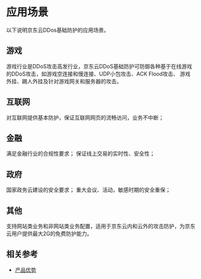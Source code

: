 # 应用场景

以下说明京东云DDos基础防护的应用场景。

## 游戏

游戏行业是DDoS攻击高发行业，京东云DDoS基础防护可防御各种基于在线游戏的DDoS攻击，如游戏空连接和慢连接、UDP小包攻击、ACK Flood攻击、
游戏外挂、踢人外挂及针对游戏网关和服务器的攻击。

## 互联网

对互联网提供基本防护，保证互联网网页的流畅访问，业务不中断；

## 金融

满足金融行业的合规性要求； 保证线上交易的实时性、安全性；

## 政府

国家政务云建设的安全要求； 重大会议、活动，敏感时期的安全重保；

## 其他

支持网站类业务和非网站类业务配置，适用于京东云内和云外的攻击防护，为京东云用户提供最大2G的免费防护能力。

## 相关参考

- [产品优势](../Introduction/Benefits.md )
